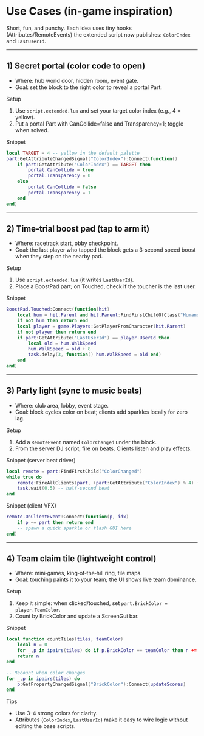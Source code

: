 # Use Cases (in‑game inspiration)

Short, fun, and punchy. Each idea uses tiny hooks (Attributes/RemoteEvents) the extended script now publishes: `ColorIndex` and `LastUserId`.

---

## 1) Secret portal (color code to open)
- Where: hub world door, hidden room, event gate.
- Goal: set the block to the right color to reveal a portal Part.

Setup
1) Use `script.extended.lua` and set your target color index (e.g., 4 = yellow).
2) Put a portal Part with CanCollide=false and Transparency=1; toggle when solved.

Snippet
```lua
local TARGET = 4 -- yellow in the default palette
part:GetAttributeChangedSignal("ColorIndex"):Connect(function()
    if part:GetAttribute("ColorIndex") == TARGET then
        portal.CanCollide = true
        portal.Transparency = 0
    else
        portal.CanCollide = false
        portal.Transparency = 1
    end
end)
```

---

## 2) Time‑trial boost pad (tap to arm it)
- Where: racetrack start, obby checkpoint.
- Goal: the last player who tapped the block gets a 3‑second speed boost when they step on the nearby pad.

Setup
1) Use `script.extended.lua` (it writes `LastUserId`).
2) Place a BoostPad part; on Touched, check if the toucher is the last user.

Snippet
```lua
BoostPad.Touched:Connect(function(hit)
    local hum = hit.Parent and hit.Parent:FindFirstChildOfClass("Humanoid")
    if not hum then return end
    local player = game.Players:GetPlayerFromCharacter(hit.Parent)
    if not player then return end
    if part:GetAttribute("LastUserId") == player.UserId then
        local old = hum.WalkSpeed
        hum.WalkSpeed = old + 8
        task.delay(3, function() hum.WalkSpeed = old end)
    end
end)
```

---

## 3) Party light (sync to music beats)
- Where: club area, lobby, event stage.
- Goal: block cycles color on beat; clients add sparkles locally for zero lag.

Setup
1) Add a `RemoteEvent` named `ColorChanged` under the block.
2) From the server DJ script, fire on beats. Clients listen and play effects.

Snippet (server beat driver)
```lua
local remote = part:FindFirstChild("ColorChanged")
while true do
    remote:FireAllClients(part, (part:GetAttribute("ColorIndex") % 4) + 1)
    task.wait(0.5) -- half‑second beat
end
```

Snippet (client VFX)
```lua
remote.OnClientEvent:Connect(function(p, idx)
    if p ~= part then return end
    -- spawn a quick sparkle or flash GUI here
end)
```

---

## 4) Team claim tile (lightweight control)
- Where: mini‑games, king‑of‑the‑hill ring, tile maps.
- Goal: touching paints it to your team; the UI shows live team dominance.

Setup
1) Keep it simple: when clicked/touched, set `part.BrickColor = player.TeamColor`.
2) Count by BrickColor and update a ScreenGui bar.

Snippet
```lua
local function countTiles(tiles, teamColor)
    local n = 0
    for _,p in ipairs(tiles) do if p.BrickColor == teamColor then n += 1 end end
    return n
end

-- Recount when color changes
for _,p in ipairs(tiles) do
    p:GetPropertyChangedSignal("BrickColor"):Connect(updateScores)
end
```

Tips
- Use 3–4 strong colors for clarity.
- Attributes (`ColorIndex`, `LastUserId`) make it easy to wire logic without editing the base scripts.